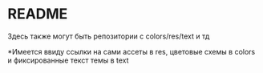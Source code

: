 # README

Здесь также могут быть репозитории с colors/res/text и тд

*Имеется ввиду ссылки на сами ассеты в res, цветовые схемы в colors и фиксированные текст темы в text  

